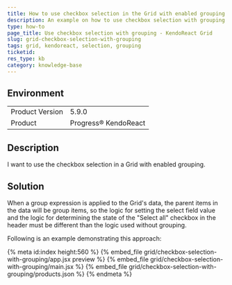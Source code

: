 ```yaml
---
title: How to use checkbox selection in the Grid with enabled grouping 
description: An example on how to use checkbox selection with grouping - KendoReact Grid
type: how-to
page_title: Use checkbox selection with grouping - KendoReact Grid
slug: grid-checkbox-selection-with-grouping
tags: grid, kendoreact, selection, grouping
ticketid: 
res_type: kb
category: knowledge-base
---
```


## Environment

<table>
	<tbody>
		<tr>
			<td>Product Version</td>
			<td>5.9.0</td>
		</tr>
		<tr>
			<td>Product</td>
			<td>Progress® KendoReact</td>
		</tr>
	</tbody>
</table>


## Description

I want to use the checkbox selection in a Grid with enabled grouping.

## Solution 

When a group expression is applied to the Grid's data, the parent items in the data will be group items, so the logic for setting the select field value and the logic for determining the state of the "Select all" checkbox in the header must be different than the logic used without grouping. 

Following is an example demonstrating this approach: 

{% meta id:index height:560 %}
{% embed_file grid/checkbox-selection-with-grouping/app.jsx preview %}
{% embed_file grid/checkbox-selection-with-grouping/main.jsx %}
{% embed_file grid/checkbox-selection-with-grouping/products.json %}
{% endmeta %}